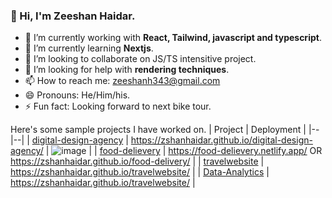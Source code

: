 
### 👋 Hi, I'm Zeeshan Haidar.

- 🔭 I’m currently working with **React, Tailwind, javascript and typescript**.
- 🌱 I’m currently learning **Nextjs**.
- 👯 I’m looking to collaborate on JS/TS intensitive project.
- 🤔 I’m looking for help with **rendering techniques**.
- 📫 How to reach me: zeeshanh343@gmail.com
- 😄 Pronouns: He/Him/his.
- ⚡ Fun fact: Looking forward to next bike tour.

Here's some sample projects I have worked on.
| Project | Deployment |
|--|--|
| [digital-design-agency](https://github.com/ZshanHaidar/digital-design-agency) | https://zshanhaidar.github.io/digital-design-agency/ | ![image](https://user-images.githubusercontent.com/116999364/209547363-c084a09a-bf46-457a-a1e9-e252f38af363.png) |
| [food-delievery](https://github.com/ZshanHaidar/food-delivery) | https://food-delievery.netlify.app/ OR https://zshanhaidar.github.io/food-delivery/ |
| [travelwebsite](https://github.com/ZshanHaidar/travelwebsite) | https://zshanhaidar.github.io/travelwebsite/ |
| [Data-Analytics](https://github.com/ZshanHaidar/Data-Analytics) | https://zshanhaidar.github.io/travelwebsite/ |
